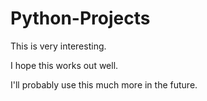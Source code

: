 # Python-Projects
This is very interesting.

I hope this works out well. 

I'll probably use this much more in the future.

